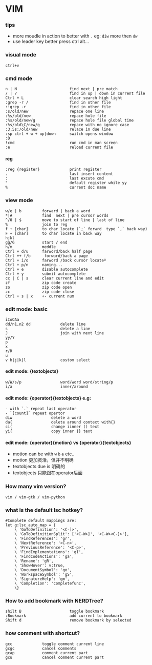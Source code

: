 # VIM

### tips
- more moudle in action to better with `.` eg: `diw` more then `dw`
- use leader key better press  ctrl  alt...

### visual mode
```
ctrl+v
```

### cmd mode
```
n | N                       find next | pre match 
/ | ?                       find in up | down in current file
Ctrl + L                    clear search high light
:grep -r /                  find in other file
:!grep -r                   find in other file 
:s/old/new                  repace one line
:%s/old/new                 repace hole file
:%s/old/new/g               repace hole file global time
:%s/old\C/new/g             repace with no ignore case
:3,5s:/old/new              relace in due line 
:sp	ctrl + w + up|down      switch opens window
:D
!cmd                        run cmd in man screen
:e                          reload current file
```

#### reg
```
:reg {register}             print register
.                           last insert content
:                           last excute cmd
"                           default register while yy 
%                           current doc name

```

### view mode
```
w/e | b         forward | back a word
*|#             find  next | pre cursor words
^/0 | $         move to start of line | last of line
%               join to reg
f + [char]      to char locate (`;` forwrd  type `,` back way)
F + [char]      to char locate in back way
hjkl											   
gg/G            start / end
h/m             meddle
Ctrl + d/u      farword/back half page
Ctrl ++ f/b      forward/back a page
Ctrl + i/o      farword /back cursor locateº
Ctrl + p/n      naming...
Ctrl + e        disable autocomplete
Ctrl + y        submit autocomplete
cc | C | s      clear current line and edit
zf              zip code create
zo              zip code open
zc              zip code close
Ctrl + s | x    +- current num 
```

### edit mode: basic
```
iIoOAa
dd/n1,n2 dd             delete line
s                       delete a line
J                       join with next line
yy/Y
p
x
r/R
u
v h|j|k|l               costom select

```

#### edit mode: {textobjects}
```
w/W/s/p                 word/word word/string/p
i/a                     inner/around
```

#### edit mode: {operator}{textobjects} e.g:
```
- with `.` repeat last operator
- `[count]` repeat opertor
diw                 delete a word
da{                 delete around context with{}
ci(                 change iinner () text
yi{                 copy inner {} text 
```

#### edit mode: {operator}{motion} vs {operator}{textobjects}
- motion can be with `w` `b` `e` etc..
- motion 更加灵活，但并不明确
- textobjects due is 明确的
- textobjects  只能跟在operator后面

### How many vim version?
```
vim / vim-gtk / vim-python
```

### what is the default lsc hotkey? 
```
#Complete default mappings are:
let g:lsc_auto_map = {
    \ 'GoToDefinition': '<C-]>',
    \ 'GoToDefinitionSplit': ['<C-W>]', '<C-W><C-]>'],
    \ 'FindReferences': 'gr',
    \ 'NextReference': '<C-n>',
    \ 'PreviousReference': '<C-p>',
    \ 'FindImplementations': 'gI',
    \ 'FindCodeActions': 'ga',
    \ 'Rename': 'gR',
    \ 'ShowHover': v:true,
    \ 'DocumentSymbol': 'go',
    \ 'WorkspaceSymbol': 'gS',
    \ 'SignatureHelp': 'gm',
    \ 'Completion': 'completefunc',
    \}
```
### How to add bookmark with NERDTree?
```
shilt B                     toggle bookmark
:Bookmark                   add current to bookmark
Shift d                     remove bookmark by selected
```

### how comment with shortcut?
```
gcc             toggle comment current line
gcgc            cancel comments
gcap            comment current part
gcu             cancel comment current part
```
